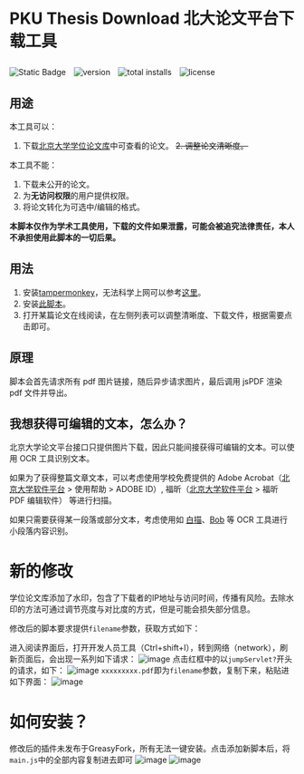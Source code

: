 # PKU Thesis Download 北大论文平台下载工具

<div style="display: flex; align-items: center; margin: 2em 0; gap: 1em">
  <a href="https://github.com/xiaotianxt/PKU-Thesis-Download" style="text-decoration: none;">
    <img alt="Static Badge" src="https://img.shields.io/github/stars/xiaotianxt/PKU-Thesis-Download">
  </a>
  <a href="https://github.com/xiaotianxt/PKU-Thesis-Download" style="text-decoration: none;">
    <img src="https://img.shields.io/greasyfork/v/442310" alt="version">
  </a>
  <a href="https://github.com/xiaotianxt/PKU-Thesis-Download" style="text-decoration: none;">
    <img src="https://img.shields.io/greasyfork/dt/442310" alt="total installs">
  </a>
  <a href="https://github.com/xiaotianxt/PKU-Thesis-Download" style="text-decoration: none;">
    <img src="https://img.shields.io/greasyfork/l/442310" alt="license">
  </a>
</div>


## 用途

本工具可以：

1. 下载[北京大学学位论文库](https://thesis.lib.pku.edu.cn/)中可查看的论文。
~~2. 调整论文清晰度。~~

本工具不能：

1. 下载未公开的论文。
2. 为**无访问权限**的用户提供权限。
3. 将论文转化为可选中/编辑的格式。

**本脚本仅作为学术工具使用，下载的文件如果泄露，可能会被追究法律责任，本人不承担使用此脚本的一切后果。**

## 用法

1. 安装[tampermonkey](https://www.tampermonkey.net/index.php?ext=dhdg)，无法科学上网可以参考[这里](https://zhuanlan.zhihu.com/p/128453110)。
2. 安装[此脚本](https://greasyfork.org/zh-CN/scripts/442310-pku-thesis-download)。
3. 打开某篇论文在线阅读，在左侧列表可以调整清晰度、下载文件，根据需要点击即可。

## 原理

脚本会首先请求所有 pdf 图片链接，随后异步请求图片，最后调用 jsPDF 渲染 pdf 文件并导出。

## 我想获得可编辑的文本，怎么办？

北京大学论文平台接口只提供图片下载，因此只能间接获得可编辑的文本。可以使用 OCR 工具识别文本。

如果为了获得整篇文章文本，可以考虑使用学校免费提供的 Adobe Acrobat（[北京大学软件平台](https://software.w.pku.edu.cn/) > 使用帮助 > ADOBE ID）, 福昕（[北京大学软件平台](https://software.w.pku.edu.cn/) > 福昕 PDF 编辑软件） 等进行扫描。

如果只需要获得某一段落或部分文本，考虑使用如 [白描](https://baimiao.uzero.cn/)、[Bob](https://github.com/ripperhe/Bob) 等 OCR 工具进行小段落内容识别。

# 新的修改
学位论文库添加了水印，包含了下载者的IP地址与访问时间，传播有风险。去除水印的方法可通过调节亮度与对比度的方式，但是可能会损失部分信息。

修改后的脚本要求提供`filename`参数，获取方式如下：

进入阅读界面后，打开开发人员工具（Ctrl+shift+I），转到网络（network），刷新页面后，会出现一系列如下请求：
![image](https://github.com/xmp4660/PKU-Thesis-Download/assets/62226429/d47fbbf7-a70e-4544-9eef-5777ccfcdfaf)
点击红框中的以`jumpServlet?`开头的请求，如下：
![image](https://github.com/xmp4660/PKU-Thesis-Download/assets/62226429/4b09088c-d5a0-478b-b777-968114031a16)
`xxxxxxxxx.pdf`即为`filename`参数，复制下来，粘贴进如下界面：
![image](https://github.com/xmp4660/PKU-Thesis-Download/assets/62226429/78eefcb9-937a-4891-b5b1-92f74eed7d26)

# 如何安装？
修改后的插件未发布于GreasyFork，所有无法一键安装。点击添加新脚本后，将`main.js`中的全部内容复制进去即可
![image](https://github.com/xmp4660/PKU-Thesis-Download/assets/62226429/42c1ff4b-d3f7-4aa6-87a3-1845af5da352)
![image](https://github.com/xmp4660/PKU-Thesis-Download/assets/62226429/5fb9d17d-bc32-40bf-b994-035ee0929990)

